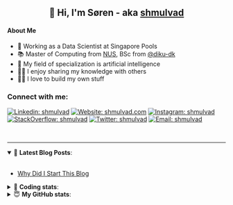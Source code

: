 <h2 align="center">
	👋 Hi, I'm Søren - aka <a href="https://shmulvad.com">shmulvad</a>
</h2>

#### About Me
- 🤖 Working as a Data Scientist at Singapore Pools
- 📚 Master of Computing from [NUS], BSc from [@diku-dk]
- 🧠 My field of specialization is artificial intelligence
- 👨‍🏫 I enjoy sharing my knowledge with others
- 👨‍💻 I love to build my own stuff

### Connect with me:

[![Linkedin: shmulvad](https://img.shields.io/badge/shmulvad-blue?style=flat&logo=Linkedin&logoColor=white)][linkedin]
[![Website: shmulvad.com](https://img.shields.io/badge/shmulvad.com-47CCCC?&style=flat&logo=Google-Chrome&logoColor=white)][website]
[![Instagram: shmulvad](https://img.shields.io/badge/-@shmulvad-purple?style=flat&logo=Instagram&logoColor=white)][instagram]
[![StackOverflow: shmulvad](https://img.shields.io/badge/shmulvad-FE7A16?style=flat&logo=stack-overflow&logoColor=white)][stackOverflow]
[![Twitter: shmulvad](https://img.shields.io/badge/@shmulvad-1ca0f1?style=flat&logo=twitter&logoColor=white)][twitter]
[![Email: shmulvad](https://img.shields.io/badge/shmulvad-D14836?style=flat&logo=gmail&logoColor=white)][mail]

<br />

---

<details open>
 <summary>📕 <b>Latest Blog Posts</b>: </summary>

<br>

<!-- BLOG-POST-LIST:START -->
- [Why Did I Start This Blog](https://shmulvad.com/blog/why-did-start-this-blog)
<!-- BLOG-POST-LIST:END -->

</details>

<!-- --- -->

<details>
 <summary>🤖 <b>Coding stats</b>: </summary>

<br>

NOTE: Doesn't track coding at work or work done in environments such as Jupyter Notebooks.

<!--START_SECTION:waka-->
![Code Time](http://img.shields.io/badge/Code%20Time-2%2C310%20hrs%2048%20mins-blue)

**I'm a Night 🦉** 

```text
🌞 Morning                438 commits         ██░░░░░░░░░░░░░░░░░░░░░░░   09.28 % 
🌆 Daytime                1222 commits        ██████░░░░░░░░░░░░░░░░░░░   25.90 % 
🌃 Evening                1937 commits        ██████████░░░░░░░░░░░░░░░   41.05 % 
🌙 Night                  1122 commits        ██████░░░░░░░░░░░░░░░░░░░   23.78 % 
```


📊 **This Week I Spent My Time On** 

```text
💬 Programming Languages: 
Python                   15 hrs 15 mins      ███████████████████░░░░░░   76.74 % 
Other                    2 hrs 24 mins       ███░░░░░░░░░░░░░░░░░░░░░░   12.09 % 
Text                     1 hr 6 mins         █░░░░░░░░░░░░░░░░░░░░░░░░   05.56 % 
HTML                     30 mins             █░░░░░░░░░░░░░░░░░░░░░░░░   02.53 % 
Markdown                 20 mins             ░░░░░░░░░░░░░░░░░░░░░░░░░   01.68 % 

🔥 Editors: 
VS Code                  16 hrs 42 mins      █████████████████████░░░░   84.02 % 
Zsh                      2 hrs 12 mins       ███░░░░░░░░░░░░░░░░░░░░░░   11.11 % 
Sublime Text             58 mins             █░░░░░░░░░░░░░░░░░░░░░░░░   04.87 % 

🐱‍💻 Projects: 
km24-core                8 hrs 19 mins       ██████████░░░░░░░░░░░░░░░   41.86 % 
overvaagning-admin       4 hrs 49 mins       ██████░░░░░░░░░░░░░░░░░░░   24.24 % 
turbo-main               3 hrs 7 mins        ████░░░░░░░░░░░░░░░░░░░░░   15.70 % 
datapakke-interface      1 hr 15 mins        ██░░░░░░░░░░░░░░░░░░░░░░░   06.31 % 
Unknown Project          58 mins             █░░░░░░░░░░░░░░░░░░░░░░░░   04.87 % 
```


 Last Updated on 16/01/2024 18:41:26 UTC
<!--END_SECTION:waka-->

</details>

<!-- --- -->

<details>
 <summary>😇 <b>My GitHub stats</b>: </summary>

<br>

<img align="left" alt="shmulvad's Github Stats" src="https://github-readme-stats.vercel.app/api?username=shmulvad&show_icons=true&hide_border=true" />

</details>



[website]: https://shmulvad.com
[twitter]: https://twitter.com/shmulvad
[linkedin]: https://linkedin.com/in/shmulvad
[instagram]: https://instagram.com/shmulvad
[stackOverflow]: https://stackoverflow.com/users/9248793/shmulvad
[mail]: mailto:shmulvad@gmail.com
[@diku-dk]: https://github.com/diku-dk
[github]: https://github.com/shmulvad
[NUS]: https://www.nus.edu.sg